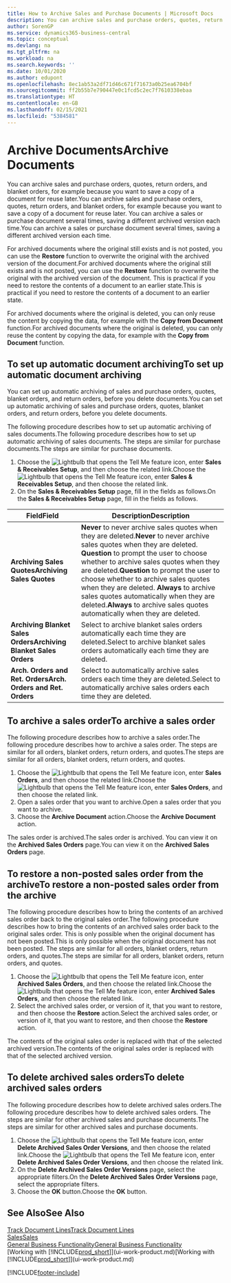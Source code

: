 ```yaml
---
title: How to Archive Sales and Purchase Documents | Microsoft Docs
description: You can archive sales and purchase orders, quotes, return orders, and blanket orders, and you can use the archived document to recreate the document that it was archived from.
author: SorenGP
ms.service: dynamics365-business-central
ms.topic: conceptual
ms.devlang: na
ms.tgt_pltfrm: na
ms.workload: na
ms.search.keywords: ''
ms.date: 10/01/2020
ms.author: edupont
ms.openlocfilehash: 8ec1ab53a2df71d46c671f71673a0b25ea6704bf
ms.sourcegitcommit: ff2b55b7e790447e0c1fcd5c2ec7f7610338ebaa
ms.translationtype: HT
ms.contentlocale: en-GB
ms.lasthandoff: 02/15/2021
ms.locfileid: "5384581"
---
```

# <a name="archive-documents"></a><span data-ttu-id="e9d31-103">Archive Documents</span><span class="sxs-lookup"><span data-stu-id="e9d31-103">Archive Documents</span></span>
<span data-ttu-id="e9d31-104">You can archive sales and purchase orders, quotes, return orders, and blanket orders, for example because you want to save a copy of a document for reuse later.</span><span class="sxs-lookup"><span data-stu-id="e9d31-104">You can archive sales and purchase orders, quotes, return orders, and blanket orders, for example because you want to save a copy of a document for reuse later.</span></span> <span data-ttu-id="e9d31-105">You can archive a sales or purchase document several times, saving a different archived version each time.</span><span class="sxs-lookup"><span data-stu-id="e9d31-105">You can archive a sales or purchase document several times, saving a different archived version each time.</span></span>

<span data-ttu-id="e9d31-106">For archived documents where the original still exists and is not posted, you can use the **Restore** function to overwrite the original with the archived version of the document.</span><span class="sxs-lookup"><span data-stu-id="e9d31-106">For archived documents where the original still exists and is not posted, you can use the **Restore** function to overwrite the original with the archived version of the document.</span></span> <span data-ttu-id="e9d31-107">This is practical if you need to restore the contents of a document to an earlier state.</span><span class="sxs-lookup"><span data-stu-id="e9d31-107">This is practical if you need to restore the contents of a document to an earlier state.</span></span>

<span data-ttu-id="e9d31-108">For archived documents where the original is deleted, you can only reuse the content by copying the data, for example with the **Copy from Document** function.</span><span class="sxs-lookup"><span data-stu-id="e9d31-108">For archived documents where the original is deleted, you can only reuse the content by copying the data, for example with the **Copy from Document** function.</span></span>   

## <a name="to-set-up-automatic-document-archiving"></a><span data-ttu-id="e9d31-109">To set up automatic document archiving</span><span class="sxs-lookup"><span data-stu-id="e9d31-109">To set up automatic document archiving</span></span>  
<span data-ttu-id="e9d31-110">You can set up automatic archiving of sales and purchase orders, quotes, blanket orders, and return orders, before you delete documents.</span><span class="sxs-lookup"><span data-stu-id="e9d31-110">You can set up automatic archiving of sales and purchase orders, quotes, blanket orders, and return orders, before you delete documents.</span></span>

<span data-ttu-id="e9d31-111">The following procedure describes how to set up automatic archiving of sales documents.</span><span class="sxs-lookup"><span data-stu-id="e9d31-111">The following procedure describes how to set up automatic archiving of sales documents.</span></span> <span data-ttu-id="e9d31-112">The steps are similar for purchase documents.</span><span class="sxs-lookup"><span data-stu-id="e9d31-112">The steps are similar for purchase documents.</span></span>
1.  <span data-ttu-id="e9d31-113">Choose the ![Lightbulb that opens the Tell Me feature](media/ui-search/search_small.png "Tell me what you want to do") icon, enter **Sales & Receivables Setup**, and then choose the related link.</span><span class="sxs-lookup"><span data-stu-id="e9d31-113">Choose the ![Lightbulb that opens the Tell Me feature](media/ui-search/search_small.png "Tell me what you want to do") icon, enter **Sales & Receivables Setup**, and then choose the related link.</span></span>
2. <span data-ttu-id="e9d31-114">On the **Sales & Receivables Setup** page, fill in the fields as follows.</span><span class="sxs-lookup"><span data-stu-id="e9d31-114">On the **Sales & Receivables Setup** page, fill in the fields as follows.</span></span>

|<span data-ttu-id="e9d31-115">Field</span><span class="sxs-lookup"><span data-stu-id="e9d31-115">Field</span></span>|<span data-ttu-id="e9d31-116">Description</span><span class="sxs-lookup"><span data-stu-id="e9d31-116">Description</span></span>|
|-----|-----------|
|<span data-ttu-id="e9d31-117">**Archiving Sales Quotes**</span><span class="sxs-lookup"><span data-stu-id="e9d31-117">**Archiving Sales Quotes**</span></span>|<span data-ttu-id="e9d31-118">**Never** to never archive sales quotes when they are deleted.</span><span class="sxs-lookup"><span data-stu-id="e9d31-118">**Never** to never archive sales quotes when they are deleted.</span></span> <span data-ttu-id="e9d31-119">**Question** to prompt the user to choose whether to archive sales quotes when they are deleted.</span><span class="sxs-lookup"><span data-stu-id="e9d31-119">**Question** to prompt the user to choose whether to archive sales quotes when they are deleted.</span></span> <span data-ttu-id="e9d31-120">**Always** to archive sales quotes automatically when they are deleted.</span><span class="sxs-lookup"><span data-stu-id="e9d31-120">**Always** to archive sales quotes automatically when they are deleted.</span></span>|
|<span data-ttu-id="e9d31-121">**Archiving Blanket Sales Orders**</span><span class="sxs-lookup"><span data-stu-id="e9d31-121">**Archiving Blanket Sales Orders**</span></span>|<span data-ttu-id="e9d31-122">Select to archive blanket sales orders automatically each time they are deleted.</span><span class="sxs-lookup"><span data-stu-id="e9d31-122">Select to archive blanket sales orders automatically each time they are deleted.</span></span>|
|<span data-ttu-id="e9d31-123">**Arch. Orders and Ret. Orders**</span><span class="sxs-lookup"><span data-stu-id="e9d31-123">**Arch. Orders and Ret. Orders**</span></span>|<span data-ttu-id="e9d31-124">Select to automatically archive sales orders each time they are deleted.</span><span class="sxs-lookup"><span data-stu-id="e9d31-124">Select to automatically archive sales orders each time they are deleted.</span></span>|

## <a name="to-archive-a-sales-order"></a><span data-ttu-id="e9d31-125">To archive a sales order</span><span class="sxs-lookup"><span data-stu-id="e9d31-125">To archive a sales order</span></span>
<span data-ttu-id="e9d31-126">The following procedure describes how to archive a sales order.</span><span class="sxs-lookup"><span data-stu-id="e9d31-126">The following procedure describes how to archive a sales order.</span></span> <span data-ttu-id="e9d31-127">The steps are similar for all orders, blanket orders, return orders, and quotes.</span><span class="sxs-lookup"><span data-stu-id="e9d31-127">The steps are similar for all orders, blanket orders, return orders, and quotes.</span></span>

1.  <span data-ttu-id="e9d31-128">Choose the ![Lightbulb that opens the Tell Me feature](media/ui-search/search_small.png "Tell me what you want to do") icon, enter **Sales Orders**, and then choose the related link.</span><span class="sxs-lookup"><span data-stu-id="e9d31-128">Choose the ![Lightbulb that opens the Tell Me feature](media/ui-search/search_small.png "Tell me what you want to do") icon, enter **Sales Orders**, and then choose the related link.</span></span>  
2.  <span data-ttu-id="e9d31-129">Open a sales order that you want to archive.</span><span class="sxs-lookup"><span data-stu-id="e9d31-129">Open a sales order that you want to archive.</span></span>  
3.  <span data-ttu-id="e9d31-130">Choose the **Archive Document** action.</span><span class="sxs-lookup"><span data-stu-id="e9d31-130">Choose the **Archive Document** action.</span></span>

<span data-ttu-id="e9d31-131">The sales order is archived.</span><span class="sxs-lookup"><span data-stu-id="e9d31-131">The sales order is archived.</span></span> <span data-ttu-id="e9d31-132">You can view it on the **Archived Sales Orders** page.</span><span class="sxs-lookup"><span data-stu-id="e9d31-132">You can view it on the **Archived Sales Orders** page.</span></span>

## <a name="to-restore-a-non-posted-sales-order-from-the-archive"></a><span data-ttu-id="e9d31-133">To restore a non-posted sales order from the archive</span><span class="sxs-lookup"><span data-stu-id="e9d31-133">To restore a non-posted sales order from the archive</span></span>
<span data-ttu-id="e9d31-134">The following procedure describes how to bring the contents of an archived sales order back to the original sales order.</span><span class="sxs-lookup"><span data-stu-id="e9d31-134">The following procedure describes how to bring the contents of an archived sales order back to the original sales order.</span></span> <span data-ttu-id="e9d31-135">This is only possible when the original document has not been posted.</span><span class="sxs-lookup"><span data-stu-id="e9d31-135">This is only possible when the original document has not been posted.</span></span> <span data-ttu-id="e9d31-136">The steps are similar for all orders, blanket orders, return orders, and quotes.</span><span class="sxs-lookup"><span data-stu-id="e9d31-136">The steps are similar for all orders, blanket orders, return orders, and quotes.</span></span>

1. <span data-ttu-id="e9d31-137">Choose the ![Lightbulb that opens the Tell Me feature](media/ui-search/search_small.png "Tell me what you want to do") icon, enter **Archived Sales Orders**, and then choose the related link.</span><span class="sxs-lookup"><span data-stu-id="e9d31-137">Choose the ![Lightbulb that opens the Tell Me feature](media/ui-search/search_small.png "Tell me what you want to do") icon, enter **Archived Sales Orders**, and then choose the related link.</span></span>
2. <span data-ttu-id="e9d31-138">Select the archived sales order, or version of it, that you want to restore, and then choose the **Restore** action.</span><span class="sxs-lookup"><span data-stu-id="e9d31-138">Select the archived sales order, or version of it, that you want to restore, and then choose the **Restore** action.</span></span>  

<span data-ttu-id="e9d31-139">The contents of the original sales order is replaced with that of the selected archived version.</span><span class="sxs-lookup"><span data-stu-id="e9d31-139">The contents of the original sales order is replaced with that of the selected archived version.</span></span>

## <a name="to-delete-archived-sales-orders"></a><span data-ttu-id="e9d31-140">To delete archived sales orders</span><span class="sxs-lookup"><span data-stu-id="e9d31-140">To delete archived sales orders</span></span>
<span data-ttu-id="e9d31-141">The following procedure describes how to delete archived sales orders.</span><span class="sxs-lookup"><span data-stu-id="e9d31-141">The following procedure describes how to delete archived sales orders.</span></span> <span data-ttu-id="e9d31-142">The steps are similar for other archived sales and purchase documents.</span><span class="sxs-lookup"><span data-stu-id="e9d31-142">The steps are similar for other archived sales and purchase documents.</span></span>

1.  <span data-ttu-id="e9d31-143">Choose the ![Lightbulb that opens the Tell Me feature](media/ui-search/search_small.png "Tell me what you want to do") icon, enter **Delete Archived Sales Order Versions**, and then choose the related link.</span><span class="sxs-lookup"><span data-stu-id="e9d31-143">Choose the ![Lightbulb that opens the Tell Me feature](media/ui-search/search_small.png "Tell me what you want to do") icon, enter **Delete Archived Sales Order Versions**, and then choose the related link.</span></span>  
2.  <span data-ttu-id="e9d31-144">On the **Delete Archived Sales Order Versions** page, select the appropriate filters.</span><span class="sxs-lookup"><span data-stu-id="e9d31-144">On the **Delete Archived Sales Order Versions** page, select the appropriate filters.</span></span>  
3.  <span data-ttu-id="e9d31-145">Choose the **OK** button.</span><span class="sxs-lookup"><span data-stu-id="e9d31-145">Choose the **OK** button.</span></span>

## <a name="see-also"></a><span data-ttu-id="e9d31-146">See Also</span><span class="sxs-lookup"><span data-stu-id="e9d31-146">See Also</span></span>
[<span data-ttu-id="e9d31-147">Track Document Lines</span><span class="sxs-lookup"><span data-stu-id="e9d31-147">Track Document Lines</span></span>](across-how-to-track-document-lines.md)  
[<span data-ttu-id="e9d31-148">Sales</span><span class="sxs-lookup"><span data-stu-id="e9d31-148">Sales</span></span>](sales-manage-sales.md)  
[<span data-ttu-id="e9d31-149">General Business Functionality</span><span class="sxs-lookup"><span data-stu-id="e9d31-149">General Business Functionality</span></span>](ui-across-business-areas.md)  
<span data-ttu-id="e9d31-150">[Working with [!INCLUDE[prod_short](includes/prod_short.md)]](ui-work-product.md)</span><span class="sxs-lookup"><span data-stu-id="e9d31-150">[Working with [!INCLUDE[prod_short](includes/prod_short.md)]](ui-work-product.md)</span></span>


[!INCLUDE[footer-include](includes/footer-banner.md)]